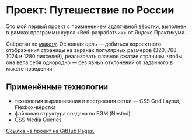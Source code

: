 # Проект: Путешествие по России

Это мой первый проект с применением адаптивной вёрстки, выполнен в рамках программы курса «Веб-разработчик» от Яндекс Практикума. 

Свёрстан по [макету](https://www.figma.com/file/5S2WSbEFL6awjVWJ0NWL8Q/Sprint-3_-Russia-_-desktop-mobile?node-id=28503%3A0). Основная цель — добиться корректного отображения страницы на экранах популярных размеров (320, 768, 1024 и 1280 пикселей), реализовать плавное сжатие страницы, чтобы она вела себя однородно — без явных отклонений от заданного в макете поведения. 

## Применённые технологии 

+ технология выравнивания и построения сетки — CSS Grid Layout, Flexbox-вёрстка
+ файловая структура cоздана по БЭМ (Nested) 
+ CSS Media Queries

[Ссылка на проект на GitHub Pages.](https://shulepovalidiya.github.io/russian-travel/)
